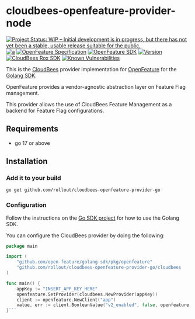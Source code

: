 # cloudbees-openfeature-provider-node

[![Project Status: WIP – Initial development is in progress, but there has not yet been a stable, usable release suitable for the public.](https://www.repostatus.org/badges/latest/wip.svg)](https://www.repostatus.org/#wip)
[![a](https://img.shields.io/badge/slack-%40cncf%2Fopenfeature-brightgreen?style=flat&logo=slack)](https://cloud-native.slack.com/archives/C0344AANLA1)
[![OpenFeature Specification](https://img.shields.io/static/v1?label=OpenFeature%20Specification&message=v0.4.0&color=yellow)](https://github.com/open-feature/spec/tree/v0.4.0)
[![OpenFeature SDK](https://img.shields.io/static/v1?label=OpenFeature%20Golang%20SDK&message=v0.2.0&color=green)](https://github.com/open-feature/golang-sdk/tree/v0.2.0)
[![Version](https://badge.fury.io/go/github.com%2Frollout%2Fcloudbees-openfeature-provider-go.svg)](https://github.com/rollout/cloudbees-openfeature-provider-go)
[![CloudBees Rox SDK](https://img.shields.io/static/v1?label=Rox%20SDK&message=v5.0.2&color=green)](https://github.com/rollout/rox-go)
[![Known Vulnerabilities](https://snyk.io/test/github/rollout/cloudbees-openfeature-provider-go/badge.svg)](https://snyk.io/test/github/rollout/cloudbees-openfeature-provider-go)

This is the [CloudBees](https://www.cloudbees.com/products/feature-management) provider implementation for [OpenFeature](https://openfeature.dev/) for the [Golang SDK](https://github.com/open-feature/golang-sdk).

OpenFeature provides a vendor-agnostic abstraction layer on Feature Flag management.

This provider allows the use of CloudBees Feature Management as a backend for Feature Flag configurations.

## Requirements
- go 17 or above

## Installation

### Add it to your build

```bash
go get github.com/rollout/cloudbees-openfeature-provider-go
```

### Configuration

Follow the instructions on the [Go SDK project](https://github.com/open-feature/golang-sdk) for how to use the Golang SDK.

You can configure the CloudBees provider by doing the following:

```go
package main

import (
	"github.com/open-feature/golang-sdk/pkg/openfeature"
	"github.com/rollout/cloudbees-openfeature-provider-go/cloudbees
)

func main() {
    appKey := "INSERT_APP_KEY_HERE"
	openfeature.SetProvider(cloudbees.NewProvider(appKey))
	client := openfeature.NewClient("app")
	value, err := client.BooleanValue("v2_enabled", false, openfeature.EvaluationContext{}, openfeature.EvaluationOptions{})
}```
